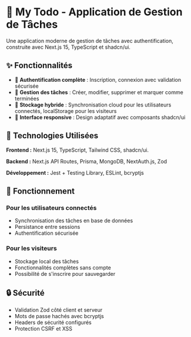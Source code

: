 # 📝 My Todo - Application de Gestion de Tâches

Une application moderne de gestion de tâches avec authentification, construite avec Next.js 15, TypeScript et shadcn/ui.

## ✨ Fonctionnalités

- 🔐 **Authentification complète** : Inscription, connexion avec validation sécurisée
- 📝 **Gestion des tâches** : Créer, modifier, supprimer et marquer comme terminées
- 💾 **Stockage hybride** : Synchronisation cloud pour les utilisateurs connectés, localStorage pour les visiteurs
- 📱 **Interface responsive** : Design adaptatif avec composants shadcn/ui

## 🚀 Technologies Utilisées

**Frontend :** Next.js 15, TypeScript, Tailwind CSS, shadcn/ui.

**Backend :** Next.js API Routes, Prisma, MongoDB, NextAuth.js, Zod

**Développement :** Jest + Testing Library, ESLint, bcryptjs

## 🎯 Fonctionnement

### Pour les utilisateurs connectés

- Synchronisation des tâches en base de données
- Persistance entre sessions
- Authentification sécurisée

### Pour les visiteurs

- Stockage local des tâches
- Fonctionnalités complètes sans compte
- Possibilité de s'inscrire pour sauvegarder

## 🔒 Sécurité

- Validation Zod côté client et serveur
- Mots de passe hachés avec bcryptjs
- Headers de sécurité configurés
- Protection CSRF et XSS
